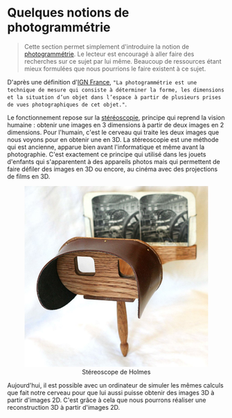 # Quelques notions de photogrammétrie

> Cette section permet simplement d'introduire la notion de [photogrammétrie](https://fr.wikipedia.org/wiki/Photogramm%C3%A9trie). Le lecteur est encouragé à aller faire des recherches sur ce sujet par lui même. Beaucoup de ressources étant mieux formulées que nous pourrions le faire existent à ce sujet.

D'après une définition d'[IGN France](https://www.ign.fr/institut/kiosque/la-photogrammetrie#:~:text=La%20photogramm%C3%A9trie%20est%20une%20technique,vues%20photographiques%20de%20cet%20objet.), `"La photogrammétrie est une technique de mesure qui consiste à déterminer la forme, les dimensions et la situation d’un objet dans l’espace à partir de plusieurs prises de vues photographiques de cet objet."`.

Le fonctionnement repose sur la [stéréoscopie](https://fr.wikipedia.org/wiki/St%C3%A9r%C3%A9oscopie), principe qui reprend la vision humaine : obtenir une images en 3 dimensions à partir de deux images en 2 dimensions. Pour l'humain, c'est le cerveau qui traite les deux images que nous voyons pour en obtenir une en 3D. La stéreoscopie est une méthode qui est ancienne, apparue bien avant l'informatique et même avant la photographie. C'est exactement ce principe qui utilisé dans les jouets d'enfants qui s'apparentent à des appareils photos mais qui permettent de faire défiler des images en 3D ou encore, au cinéma avec des projections de films en 3D. 

<figure align="center">
    <img src="../images/introduction/holmes-stereoscope.jpg" | width=500/>
    <figcaption>Stéreoscope de Holmes</figcaption>
</figure>

Aujourd'hui, il est possible avec un ordinateur de simuler les mêmes calculs que fait notre cerveau pour que lui aussi puisse obtenir des images 3D à partir d'images 2D. C'est grâce à cela que nous pourrons réaliser une reconstruction 3D à partir d'images 2D.

